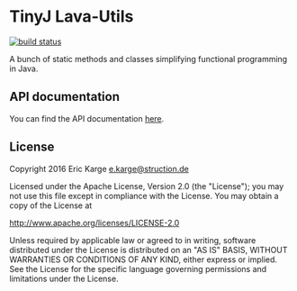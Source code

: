 
# TinyJ Lava-Utils
[![build status](https://travis-ci.org/tinyj/tinyj-lava-utils.svg?branch=master)](https://travis-ci.org/tinyj/tinyj-lava-utils)

A bunch of static methods and classes simplifying functional programming
in Java.

## API documentation

You can find the API documentation [here](APIdoc.md).


## License

Copyright 2016 Eric Karge <e.karge@struction.de>

Licensed under the Apache License, Version 2.0 (the "License");
you may not use this file except in compliance with the License.
You may obtain a copy of the License at

  http://www.apache.org/licenses/LICENSE-2.0

Unless required by applicable law or agreed to in writing, software
distributed under the License is distributed on an "AS IS" BASIS,
WITHOUT WARRANTIES OR CONDITIONS OF ANY KIND, either express or implied.
See the License for the specific language governing permissions and
limitations under the License.
